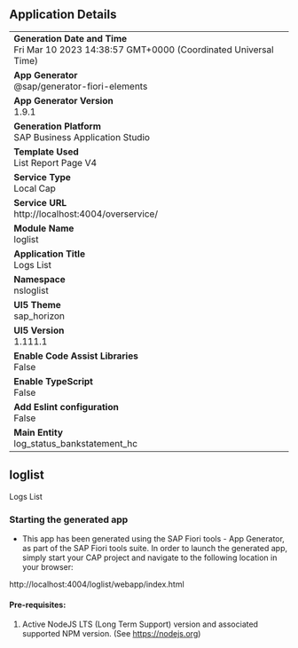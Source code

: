 ## Application Details
|               |
| ------------- |
|**Generation Date and Time**<br>Fri Mar 10 2023 14:38:57 GMT+0000 (Coordinated Universal Time)|
|**App Generator**<br>@sap/generator-fiori-elements|
|**App Generator Version**<br>1.9.1|
|**Generation Platform**<br>SAP Business Application Studio|
|**Template Used**<br>List Report Page V4|
|**Service Type**<br>Local Cap|
|**Service URL**<br>http://localhost:4004/overservice/
|**Module Name**<br>loglist|
|**Application Title**<br>Logs List|
|**Namespace**<br>nsloglist|
|**UI5 Theme**<br>sap_horizon|
|**UI5 Version**<br>1.111.1|
|**Enable Code Assist Libraries**<br>False|
|**Enable TypeScript**<br>False|
|**Add Eslint configuration**<br>False|
|**Main Entity**<br>log_status_bankstatement_hc|

## loglist

Logs List

### Starting the generated app

-   This app has been generated using the SAP Fiori tools - App Generator, as part of the SAP Fiori tools suite.  In order to launch the generated app, simply start your CAP project and navigate to the following location in your browser:

http://localhost:4004/loglist/webapp/index.html

#### Pre-requisites:

1. Active NodeJS LTS (Long Term Support) version and associated supported NPM version.  (See https://nodejs.org)


